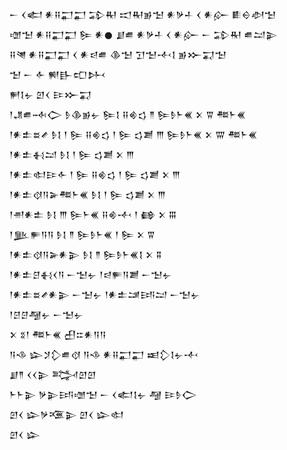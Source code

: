 <div class='block'>
<div class='line'>𒀸 𒌋𒅗 𒀭𒍝𒂷𒂷 𒁉𒊑 𒀊𒊑𒂊𒈠 𒀭𒃻𒈦 𒌋 𒀭𒅎 𒀾𒀪𒀠𒈠</div>
<div class='line'>𒌝𒈠 𒀭𒍝𒂷𒂷 𒌉 𒀭𒊹 𒋗𒌑 𒀭𒃻𒈦 𒌋 𒀭𒅎 𒀸 𒁉𒊑 𒌑𒁺𒉌</div>
<div class='line'>𒍝𒇴 𒀭𒍝𒂷𒂷 𒌋 𒀭𒁀𒌑 𒆠𒈠 𒋛𒈠𒋾𒋙 𒂊𒁍𒍑𒈠</div>
<div class='line'>𒈠 𒀸 𒅆 𒆍𒃲𒍏𒉄</div>
<div class='line'>𒂍𒋙𒉡 𒇻𒌋 𒄿𒁍𒍑</div>
<div class='line'>𒁹𒂗𒌑𒁄𒀖 𒊩𒆠𒂊𒉡 𒌉𒋙 𒍝𒄯𒌓 𒈫 𒌉𒊩𒈨𒌍 𒉽 𒐊 𒍣𒈨𒌍</div>
<div class='line'>𒁹𒀭𒉺𒊺𒍦 𒊩𒋙 𒁹 𒌉 𒍝𒄯𒌓 𒁹 𒌉 𒌓𒋢 𒐈 𒌉𒊩𒈨𒌍 𒉽 𒐌 𒍣𒈨𒌍</div>
<div class='line'>𒁹𒀭𒉺𒈬𒁺 𒊩𒋙 𒁹 𒌉 𒌓𒋢 𒉽 𒐈</div>
<div class='line'>𒁹𒀭𒉺𒊕𒄿𒅆 𒁹 𒌉 𒍝𒄯𒌓 𒁹 𒌉 𒌓𒋢 𒉽 𒐈</div>
<div class='line'>𒁹𒀭𒉺𒋼𒀀𒅕𒍣𒈨𒌍 𒊩𒋙 𒁹 𒌉 𒌓𒋢 𒉽 𒐈</div>
<div class='line'>𒁹𒉣𒀭𒉺 𒊩𒋙 𒐈 𒌉𒈨𒌍 𒍝𒄯𒋾 𒁹 𒂵 𒉽 𒐋</div>
<div class='line'>𒁹𒆥𒊓𒀀𒀀 𒊩𒋙 𒈫 𒌉𒊩𒈨𒌍 𒁹 𒌉 𒉽 𒐊</div>
<div class='line'>𒁹𒀭𒉺𒋼𒀀𒅕𒀭𒉌 𒊩𒋙 𒈫 𒌉𒊩𒈨𒌍𒋙 𒉽 𒐉</div>
<div class='line'>𒁹𒀭𒉺𒆪𒈬𒌋𒀀 𒀸𒈠𒉡 𒁹𒁀𒊓𒀀𒋢 𒀸𒈠𒉡</div>
<div class='line'>𒁹𒀭𒉺𒊺𒍦𒀭𒉌 𒀸𒈠𒉡 𒁹𒀭𒉺𒁼𒅀𒁺 𒀸𒈠𒉡</div>
<div class='line'>𒁹𒆪𒆪𒆷𒉡 𒀸𒈠𒉡</div>
<div class='line'>𒉽 𒐏𒁹 𒍣𒈨𒌍 𒌷𒇹𒀭𒀀𒀀</div>
<div class='line'>𒀀𒈾 𒇽𒋡𒁷𒌑𒋼 𒀀𒈾 𒀭𒍝𒂷𒂷 𒀜𒁷𒋙𒉡𒋾</div>
<div class='line'>𒋗𒈫 𒌋𒌋𒉌 𒅋𒇻𒇻</div>
<div class='line'>𒈨𒈨𒉌 𒃻𒉌𒅀𒌝𒈠 𒀸 𒌋𒅗𒋙𒉡 𒆷 𒄿𒊩𒀖</div>
<div class='line'>𒇻𒌋 𒇽𒃻𒍨𒉌 𒇻𒌋 𒇽𒊕</div>
<div class='line'>𒇻𒌋 𒇽</div>
</div>